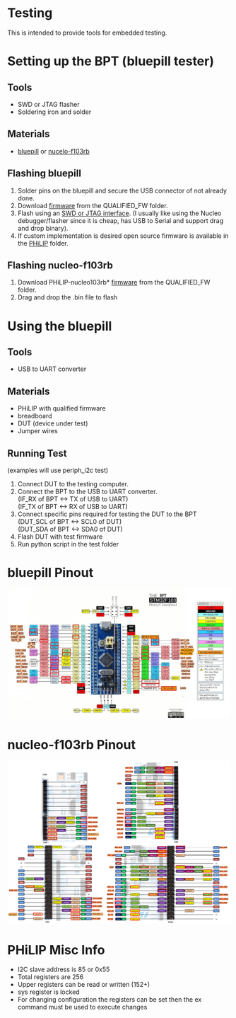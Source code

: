 # Testing
This is intended to provide tools for embedded testing.


# Setting up the BPT (bluepill tester)

## Tools
- SWD or JTAG flasher
- Soldering iron and solder

## Materials
- [bluepill](https://hackaday.com/2017/03/30/the-2-32-bit-arduino-with-debugging/) or [nucelo-f103rb](https://www.digikey.com/products/en?keywords=nucleo-f103rb)

## Flashing bluepill
1. Solder pins on the bluepill and secure the USB connector of not already done.
2. Download [firmware](QUALIFIED_FW) from the QUALIFIED_FW folder.
3. Flash using an [SWD or JTAG interface](https://satoshinm.github.io/blog/171212_stm32_blue_pill_arm_development_board_first_look_bare_metal_programming.html).  (I usually like using the Nucleo debugger/flasher since it is cheap, has USB to Serial and support drag and drop binary).
4. If custom implementation is desired open source firmware is available in the [PHiLIP](FW/) folder.

## Flashing nucleo-f103rb
1. Download PHiLIP-nucleo103rb* [firmware](QUALIFIED_FW) from the QUALIFIED_FW folder.
2. Drag and drop the .bin file to flash

# Using the bluepill
## Tools
- USB to UART converter

## Materials
- PHiLIP with qualified firmware
- breadboard
- DUT (device under test)
- Jumper wires

## Running Test
(examples will use periph_i2c test)
1. Connect DUT to the testing computer.
2. Connect the BPT to the USB to UART converter.  
(IF_RX of BPT <-> TX of USB to UART)  
(IF_TX of BPT <-> RX of USB to UART)
3. Connect specific pins required for testing the DUT to the BPT  
(DUT_SCL of BPT <-> SCL0 of DUT)  
(DUT_SDA of BPT <-> SDA0 of DUT)
4. Flash DUT with test firmware
5. Run python script in the test folder

# bluepill Pinout
<a href="RESOURCES/PHiLIP-BLUEPILL-PINOUT.jpg">
    <img src="RESOURCES/PHiLIP-BLUEPILL-PINOUT.jpg" alt="drawing" width="720px"/>
</a>

# nucleo-f103rb Pinout
<a href="RESOURCES/PHiLIP-NUCLEOF103RB-PINOUT.png">
    <img src="RESOURCES/PHiLIP-NUCLEOF103RB-PINOUT.png" alt="drawing" width="720px"/>
</a>

# PHiLIP Misc Info
- I2C slave address is 85 or 0x55
- Total registers are 256
- Upper registers can be read or written (152+)
- sys register is locked
- For changing configuration the registers can be set then the ex command must be used to execute changes
